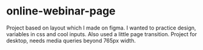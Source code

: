 # online-webinar-page
Project based on layout which I made on figma. I wanted to practice design, variables in css and cool inputs. Also used a little page transition. Project for desktop, needs media queries beyond 765px width.
